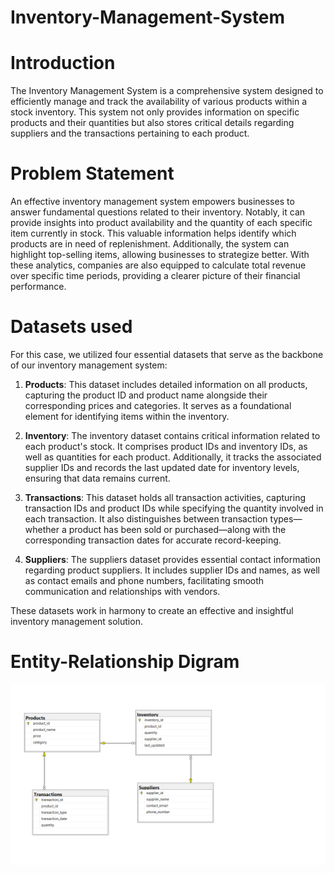 # Inventory-Management-System

# Introduction
The Inventory Management System is a comprehensive system designed to efficiently manage and track the availability of various products within a stock inventory. This system not only provides information on specific products and their quantities but also stores critical details regarding suppliers and the transactions pertaining to each product.

# Problem Statement
An effective inventory management system empowers businesses to answer fundamental questions related to their inventory. Notably, it can provide insights into product availability and the quantity of each specific item currently in stock. This valuable information helps identify which products are in need of replenishment. Additionally, the system can highlight top-selling items, allowing businesses to strategize better. With these analytics, companies are also equipped to calculate total revenue over specific time periods, providing a clearer picture of their financial performance.

# Datasets used
For this case, we utilized four essential datasets that serve as the backbone of our inventory management system:

1. **Products**: This dataset includes detailed information on all products, capturing the product ID and product name alongside their corresponding prices and categories. It serves as a foundational element for identifying items within the inventory.

2. **Inventory**: The inventory dataset contains critical information related to each product's stock. It comprises product IDs and inventory IDs, as well as quantities for each product. Additionally, it tracks the associated supplier IDs and records the last updated date for inventory levels, ensuring that data remains current.

3. **Transactions**: This dataset holds all transaction activities, capturing transaction IDs and product IDs while specifying the quantity involved in each transaction. It also distinguishes between transaction types—whether a product has been sold or purchased—along with the corresponding transaction dates for accurate record-keeping.

4. **Suppliers**: The suppliers dataset provides essential contact information regarding product suppliers. It includes supplier IDs and names, as well as contact emails and phone numbers, facilitating smooth communication and relationships with vendors.

These datasets work in harmony to create an effective and insightful inventory management solution.

# Entity-Relationship Digram
![Alt text](https://github.com/Devi27-create/Inventory-Management-System/blob/main/Relationship%20Diagram.png)
